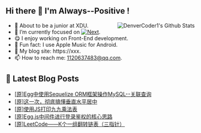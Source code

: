 ## Hi there 👋 I'm Always--Positive !
<div>
  <img alt="DenverCoder1's Github Stats" src="https://denvercoder1-github-readme-stats.vercel.app/api?username=qq1120637483&show_icons=true&count_private=true&theme=react&hide_border=true&hide_title=true&bg_color=1F222E&title_color=F85D7F&icon_color=F8D866" align= "right" />

- 🎒 About to be a junior at XDU. 
- 🔬 I’m currently focused on [![Next](https://img.shields.io/badge/-Next-brightgreen)](https://). 
- 😋 I enjoy working on Front-End development.
- 🎵 Fun fact: I use Apple Music for Android.
- 📝 My blog site: https://xxx.
- 📫 How to reach me:  1120637483@qq.com.
</div>  


## 📕 Latest Blog Posts

<!-- BLOG-POST-LIST:START -->
- [[原]Egg中使用Sequelize ORM框架操作MySQL--关联查询](https://blog.csdn.net/sinat_41696687/article/details/121282326)
- [[原]这一次，彻底搞懂垂直水平居中](https://blog.csdn.net/sinat_41696687/article/details/121260457)
- [[原]使用JS打印九九乘法表](https://blog.csdn.net/sinat_41696687/article/details/121240672)
- [[原]Egg.js中间件进行登录鉴权的核心思路](https://blog.csdn.net/sinat_41696687/article/details/121220199)
- [[原]LeetCode——K个一组翻转链表（三指针）](https://blog.csdn.net/sinat_41696687/article/details/121200674)
<!-- BLOG-POST-LIST:END -->









